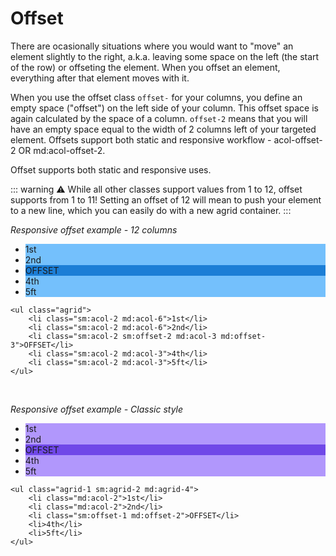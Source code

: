 # Offset

There are ocasionally situations where you would want to "move" an element slightly to the right, a.k.a. leaving some space on the left (the start of the row) or offseting the element. When you offset an element, everything after that element moves with it.

When you use the offset class `offset-` for your columns, you define an empty space ("offset") on the left side of your column. This offset space is again calculated by the space of a column. `offset-2` means that you will have an empty space equal to the width of 2 columns left of your targeted element.
Offsets support both static and responsive workflow - acol-offset-2 OR md:acol-offset-2.

Offset supports both static and responsive uses.

::: warning
⚠️ While all other classes support values from 1 to 12, offset supports from 1 to 11! Setting an offset of 12 will mean to push your element to a new line, which you can easily do with a new agrid container.
:::

*Responsive offset example - 12 columns*
<ul class="agrid offset">
    <li class="sm:acol-2 md:acol-6">1st</li>
    <li class="sm:acol-2 md:acol-6">2nd</li>
    <li class="sm:acol-2 sm:offset-2 md:acol-3 md:offset-3">OFFSET</li>
    <li class="sm:acol-2 md:acol-3">4th</li>
    <li class="sm:acol-2 md:acol-3">5ft</li>
</ul>

```html{4}
<ul class="agrid">
    <li class="sm:acol-2 md:acol-6">1st</li>
    <li class="sm:acol-2 md:acol-6">2nd</li>
    <li class="sm:acol-2 sm:offset-2 md:acol-3 md:offset-3">OFFSET</li>
    <li class="sm:acol-2 md:acol-3">4th</li>
    <li class="sm:acol-2 md:acol-3">5ft</li>
</ul>
```
<br/>

*Responsive offset example - Classic style*
<ul class="offset--static agrid-1 sm:agrid-2 md:agrid-4">
    <li class="md:acol-2">1st</li>
    <li class="md:acol-2">2nd</li>
    <li class="sm:offset-1 md:offset-2">OFFSET</li>
    <li>4th</li>
    <li>5ft</li>
</ul>

```html{1,4}
<ul class="agrid-1 sm:agrid-2 md:agrid-4">
    <li class="md:acol-2">1st</li>
    <li class="md:acol-2">2nd</li>
    <li class="sm:offset-1 md:offset-2">OFFSET</li>
    <li>4th</li>
    <li>5ft</li>
</ul>
```

<style>
.offset{
  --blue-3: #74c0fc;
  --blue-7: #1c7ed6;
}
.offset.agrid li {
  background-color: var(--blue-3);
}

.offset.agrid li[class*="offset"] {
  background-color: var(--blue-7);
}

.offset--static{
  --violet-3: #b197fc;
  --violet-7: #7048e8;
}
.offset--static li {
  background-color: var(--violet-3);
}

.offset--static li[class*="offset"] {
  background-color: var(--violet-7);
}
</style>